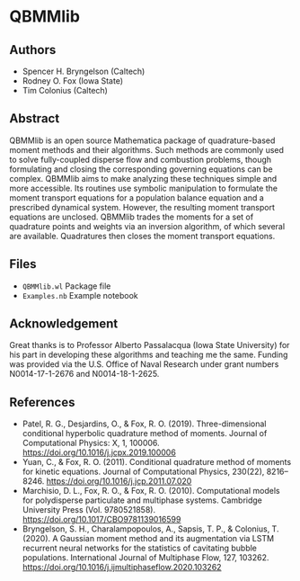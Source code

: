# QBMMlib

## Authors

* Spencer H. Bryngelson (Caltech) 
* Rodney O. Fox (Iowa State)
* Tim Colonius (Caltech)

## Abstract

QBMMlib is an open source Mathematica package of quadrature-based moment methods and their algorithms.
Such methods are commonly used to solve fully-coupled disperse flow and combustion problems, though formulating and closing the corresponding governing equations can be complex.
QBMMlib aims to make analyzing these techniques simple and more accessible.
Its routines use symbolic manipulation to formulate the moment transport equations for a population balance equation and a prescribed dynamical system.
However, the resulting moment transport equations are unclosed.
QBMMlib trades the moments for a set of quadrature points and weights via an inversion algorithm, of which several are available.
Quadratures then closes the moment transport equations.

## Files

* `QBMMlib.wl` Package file
* `Examples.nb` Example notebook 

## Acknowledgement
Great thanks is to Professor Alberto Passalacqua (Iowa State University) for his part in developing these algorithms and teaching me the same.
Funding was provided via the U.S. Office of Naval Research under grant numbers N0014-17-1-2676 and N0014-18-1-2625.

## References

* Patel, R. G., Desjardins, O., & Fox, R. O. (2019). Three-dimensional conditional hyperbolic quadrature method of moments. Journal of Computational Physics: X, 1, 100006. https://doi.org/10.1016/j.jcpx.2019.100006
* Yuan, C., & Fox, R. O. (2011). Conditional quadrature method of moments for kinetic equations. Journal of Computational Physics, 230(22), 8216–8246. https://doi.org/10.1016/j.jcp.2011.07.020
* Marchisio, D. L., Fox, R. O., & Fox, R. O. (2010). Computational models for polydisperse particulate and multiphase systems. Cambridge University Press (Vol. 9780521858). https://doi.org/10.1017/CBO9781139016599
* Bryngelson, S. H., Charalampopoulos, A., Sapsis, T. P., & Colonius, T. (2020). A Gaussian moment method and its augmentation via LSTM recurrent neural networks for the statistics of cavitating bubble populations. International Journal of Multiphase Flow, 127, 103262. https://doi.org/10.1016/j.ijmultiphaseflow.2020.103262
